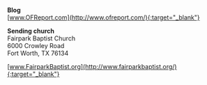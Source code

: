 **Blog**  
[www.OFReport.com](http://www.ofreport.com/){:target="_blank"}

**Sending church**  
Fairpark Baptist Church  
6000 Crowley Road  
Fort Worth, TX 76134  

[www.FairparkBaptist.org](http://www.fairparkbaptist.org/){:target="_blank"}
